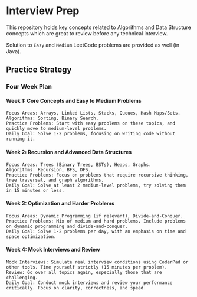 # Interview Prep

This repository holds key concepts related to Algorithms and Data Structure concepts which are
great to review before any technical interview.

Solution to `Easy` and `Medium` LeetCode problems are provided as well (in Java).

## Practice Strategy

### Four Week Plan

#### Week 1: Core Concepts and Easy to Medium Problems

    Focus Areas: Arrays, Linked Lists, Stacks, Queues, Hash Maps/Sets.
    Algorithms: Sorting, Binary Search.
    Practice Problems: Start with easy problems on these topics, and quickly move to medium-level problems.
    Daily Goal: Solve 1-2 problems, focusing on writing code without running it.

#### Week 2: Recursion and Advanced Data Structures

    Focus Areas: Trees (Binary Trees, BSTs), Heaps, Graphs.
    Algorithms: Recursion, BFS, DFS.
    Practice Problems: Focus on problems that require recursive thinking, tree traversal, and graph algorithms.
    Daily Goal: Solve at least 2 medium-level problems, try solving them in 15 minutes or less.

#### Week 3: Optimization and Harder Problems

    Focus Areas: Dynamic Programming (if relevant), Divide-and-Conquer.
    Practice Problems: Mix of medium and hard problems. Include problems on dynamic programming and divide-and-conquer.
    Daily Goal: Solve 1-2 problems per day, with an emphasis on time and space optimization.

#### Week 4: Mock Interviews and Review

    Mock Interviews: Simulate real interview conditions using CoderPad or other tools. Time yourself strictly (15 minutes per problem).
    Review: Go over all topics again, especially those that are challenging.
    Daily Goal: Conduct mock interviews and review your performance critically. Focus on clarity, correctness, and speed.